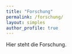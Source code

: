 ```yaml
---
title: "Forschung"
permalink: /forschung/
layout: simples
author_profile: true
---
```

Hier steht die Forschung.
